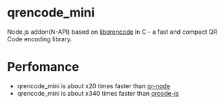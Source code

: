 # qrencode_mini


Node.js addon(N-API) based on [libqrencode](https://github.com/fukuchi/libqrencode) in C - a fast and compact QR Code encoding library.



# Perfomance


* qrencode_mini is about x20 times faster than [qr-node](https://github.com/xr0master/qr-node)
* qrencode_mini is about x340 times faster than [qrcode-js](https://github.com/CloudService/qrcode-js)
